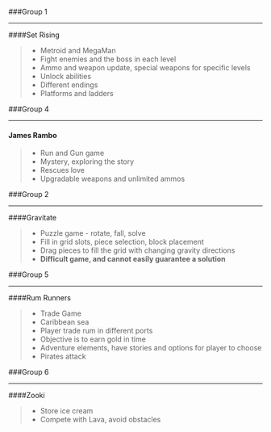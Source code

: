 ###Group 1 

----------
####Set Rising
> * Metroid and MegaMan
> * Fight enemies and the boss in each level
> * Ammo and weapon update, special weapons for specific levels
> * Unlock abilities
> * Different endings
> * Platforms and ladders
> 
###Group 4


----------
#### James Rambo
> * Run and Gun game
> * Mystery, exploring the story
> * Rescues love
> * Upgradable weapons and unlimited ammos


###Group 2

----------
####Gravitate
> * Puzzle game - rotate, fall, solve
> * Fill in grid slots, piece selection, block placement
> * Drag pieces to fill the grid with changing gravity directions
> * __Difficult game, and cannot easily guarantee a solution__


###Group 5


----------
####Rum Runners
> * Trade Game
> * Caribbean sea
> * Player trade rum in different ports
> * Objective is to earn gold in time
> * Adventure elements, have stories and options for player to choose
> * Pirates attack

###Group 6

----------
####Zooki
> * Store ice cream
> * Compete with Lava, avoid obstacles
